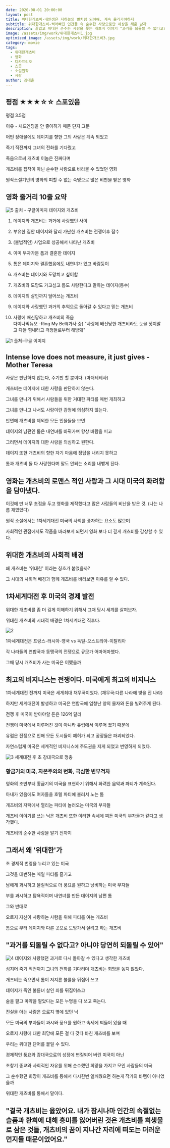 ```yaml
---
date: 2020-08-01 20:00:00
layout: post
title: 위대한개츠비-내인생은 저하늘의 별처럼 되야해. 계속 올라가야하지
subtitle: 위대한개츠비-썩어빠진 인간들 속 순수한 사랑으로만 세상을 채운 남자
description: 끝없고 위대한 순수한 사랑을 쫒는 개츠비 이야기 "과거를 되돌릴 수 없다고? 당연히 되돌릴 수 있어"
image: /assets/img/work/위대한개츠비1.jpg
optimized_image: /assets/img/work/위대한개츠비3.jpg
category: movie
tags:
  - 위대한개츠비
  - 영화
  - 디카프리오
  - 스콧
  - 소설원작
  - 사랑
author: 김대훈
---
```


## 평점 ★★★☆☆ 스포있음

평점 3.5점 

이유 - 새드엔딩을 안 좋아하기 때문 단지 그뿐

어떤 장애물에도 데이지를 향한 그의 사랑은 계속 되었고

죽기 직전까지 그녀의 전화를 기다렸고

죽음으로써 개츠비 이놈은 진짜다며

개츠비를 집착이 아닌 순수한 사랑으로 바라볼 수 있었던 영화

원작소설기반의 영화의 피할 수 없는 숙명으로 많은 비판을 받은 영화


## 영화 줄거리 10줄 요약

![5](../assets/img/work/위대한개츠비20.jpg)
출처 - 구글이미지 데이지와 개츠비

1. 데이지와 개츠비는 과거에 사랑했던 사이

2. 부유한 집안 데이지와 달리 가난한 개츠비는 전쟁이후 잠수

3. (불법적인) 사업으로 성공해서 나타난 개츠비

4. 이미 부자가문 톰과 결혼한 데이지

5. 톰은 데이지와 결혼했음에도 내연녀가 있고 바람둥이

6. 개츠비는 데이지와 도망치고 싶어함

7. 개츠비와 도망도 가고싶고 톰도 사랑한다고 말하는 데이지(통수)

8. 데이지의 살인까지 덮어쓰는 개츠비

9. 데이지와 사랑했던 과거의 추억으로 돌아갈 수 있다고 믿는 개츠비

10. 사랑에 배신당하고 개츠비의 죽음  
다이나믹듀오 -Ring My Bell(가사 중) "사랑에 배신당한 개츠비라도  눈물 짓지말고 다들 힘내라고 걱정들로부터 해방돼"

![1](../assets/img/work/위대한개츠비2.jpg)
출처-구글 이미지

## Intense love does not measure, it just gives - Mother Teresa
사랑은 판단하지 않는다, 주기만 할 뿐이다. (마더테레사)

개츠비는 데이지에 대한 사랑을 판단하지 않는다.

그녀를 만나기 위해서 사람들을 위한 거대한 파티를 매번 개최하고

그녀를 만나고 나서도 사랑이란 감정에 의심하지 않는다.

반면에 개츠비를 제외한 모든 인물들을 보면 

데이지의 남편인 톰은 내연녀를 바꿔가며 항상 바람을 피고

그러면서 데이지의 대한 사랑을 의심하고 원한다.

데이지 또한 개츠비의 향한 자기 마음에 정답을 내리지 못하고

톰과 개츠비 둘 다 사랑한다며 말도 안되는 소리를 내뱉게 된다.

## 영화는 개츠비의 로맨스 적인 사랑과 그 시대 미국의 화려함을 담아냈다.

이것에 만 너무 초점을 두고 영화를 제작했다고 많은 사람들의 비난을 받은 것.  (나는 나름 재밌었다)

원작 소설에서는 1차세계대전 미국의 사회를 풍자하는 요소도 많으며

사회적인 관점에서도 작품을 바라보게 되면서 영화 보다 더 깊게 개츠비를 감상할 수 있다.

## 위대한 개츠비의 사회적 배경

왜 개츠비는 '위대한' 이라는 칭호가 붙었을까?

그 시대의 사회적 배경과 함께 개츠비를 바라보면 이유를 알 수 있다.

## 1차세계대전 후 미국의 경제 발전

위대한 개츠비를 좀 더 깊게 이해하기 위해서 그때 당시 세계를 살펴보자.

위대한 개츠비의 시대적 배경은 1차세계대전 직후다.

![2](../assets/img/work/위대한개츠비7.png)

1차세계대전은 프랑스-러시아-영국 vs 독일-오스트리아-이탈리아 

각 나라들의 연합국과 동맹국의 전쟁으로 규모가 어마어마했다.

그때 당시 개츠비가 사는 미국은 어땠을까

## 최고의 비지니스는 전쟁이다. 미국에게 최고의 비지니스

1차세계대전 전까지 미국은 세계최대 채무국이었다.  (채무국:다른 나라에 빚을 진 나라)

하지만 세계대전이 발생하고 미국은 연합국에 엄청난 양의 물자와 돈을   빌려주게 된다.

전쟁 후 미국이 받아야할 돈은 126억 달러

전쟁이 미국에서 이루어진 것이 아니라 유럽에서 이루어 졌기 때문에

유럽은 전쟁으로 인해 모든 도시들이 폐허가 되고 공장들은 파괴되었다.

자연스럽게 미국은 세계적인 비지니스에 주도권을 지게 되었고 번영하게 되었다.

![3](../assets/img/work/위대한개츠비1.jpg)
세계대전 후 초 강대국으로 껑충

### 황금기의 미국, 자본주의의 번화, 극심한 빈부격차

영화의 초반부터 황금기의 미국을 표현하기 위해서 화려한 음악과 파티가 계속된다.

아내가 있음에도 여자들을 호텔 파티에 불러서 노는 톰

개츠비의 저택에서 열리는 파티에 놀러오는 미국의 부자들

개츠비 이야기를 쓰는 닉은 개츠비 또한 이러한 속세에 찌든 미국의 부자들과 같다고 생각했다.

개츠비의 순수한 사랑을 알기 전까지

## 그래서 왜 '위대한'가

초 경제적 번영을 누리고 있는 미국

그것을 대변하는 매일 파티를 즐기고

남에게 과시하고 물질적으로 더 풍요를 원하고 낭비하는 미국 부자들

부를 과시하고 탐욕적이며 내연녀를 만든 데이지의 남편 톰

그와 반대로

오로지 자신이 사랑하는 사람을 위해 파티를 여는 개츠비

톰으로 부터 데이지와 다른 곳으로 도망가서 살려고 하는 개츠비

## "과거를 되돌릴 수 없다고? 아니야 당연히 되돌릴 수 있어"
![4](../assets/img/work/위대한개츠비3.jpg)
데이지와 사랑했던 과거로 다시 돌아갈 수 있다고 생각한 개츠비

심지어 죽기 직전까지 그녀의 전화를 기다리며 개츠비는 희망을 놓지 않았다.

개츠비는 죽으면서 톰이 저지른 불륜을 뒤집어 쓰고

데이지가 죽인 불륜녀 살인 죄를 뒤집어쓰고

술을 팔고 마약을 팔았다는 모든 누명을 다 쓰고 죽는다.

진실을 아는 사람은 오로지 옆에 있던 닉

모든 미국의 부자들이 과시와 풍요를 원하고 속세에 찌들어 있을 때

오로지 사랑에 대한 희망에 모든 걸 다 갖다 바친 개츠비를 보며

우리는 위대한 단어를 붙일 수 있다.

경제적인 풍요와 강대국으로의 성장에 변질되어 버린 미국이 아닌

초창기 종교와 사회적인 자유를 위해 순수했던 희망을 가지고 모인 사람들의 미국

그 순수했던 희망이 개츠비를 통해서 다시한번 일깨웠으면 하는게 작가의 바램이 아니었을까

위대한 개츠비를 통해서 말이다.

## "결국 개츠비는 옳았어요. 내가 잠시나마 인간의 속절없는 슬픔과 환희에 대해 흥미를 잃어버린 것은 개츠비를 희생물로 삼은 것들, 개츠비의 꿈이 지나간 자리에 떠도는 더러운 먼지들 때문이었어요."






